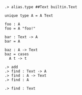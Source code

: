 ```ucm:hide
.> alias.type ##Text builtin.Text
```

```unison:hide
unique type A = A Text

foo : A
foo = A "foo!"

bar : Text -> A
bar = A

baz : A -> Text
baz = cases
  A t -> t
```

```ucm
.> add
.> find : Text -> A
.> find : A -> Text
.> find : A
```
```ucm:error
.> find : Text
```
